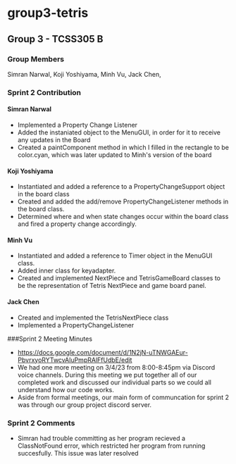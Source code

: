 # group3-tetris

## Group 3 - TCSS305 B

### Group Members

 Simran Narwal,
 Koji Yoshiyama,
 Minh Vu,
 Jack Chen,

### Sprint 2 Contribution 

#### Simran Narwal
- Implemented a Property Change Listener 
- Added the instaniated object to the MenuGUI, in order for it to receive any updates in the Board
- Created a paintComponent method in which I filled in the rectangle to be color.cyan, which was later updated to Minh's version of the board

#### Koji Yoshiyama
- Instantiated and added a reference to a PropertyChangeSupport object in the board class
- Created and added the add/remove PropertyChangeListener methods in the board class.
- Determined where and when state changes occur within the board class and fired a property change accordingly.
#### Minh Vu
- Instantiated and added a reference to Timer object in the MenuGUI class.
- Added inner class for keyadapter.
- Created and implemented NextPiece and TetrisGameBoard classes to be the representation of Tetris NextPiece and game board panel.

#### Jack Chen
- Created and implemented the TetrisNextPiece class
- Implemented a PropertyChangeListener

###Sprint 2 Meeting Minutes
- https://docs.google.com/document/d/1N2jN-uTNWGAEur-PbvrxyoRYTwcvAIuPmpRAlFfUdbE/edit 
- We had one more meeting on 3/4/23 from 8:00-8:45pm via Discord voice channels. During this meeting we put together all of our completed work and discussed our individual parts so we could all understand how our code works.
- Aside from formal meetings, our main form of communcation for sprint 2 was through our group project discord server.

### Sprint 2 Comments 
- Simran had trouble committing as her program recieved a ClassNotFound error, which restricted her program from running succesfully. This issue was later resolved 


